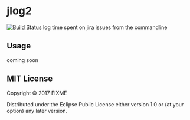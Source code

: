 # jlog2
<a href="https://github.com/MichelML/jlog2"><img src="https://travis-ci.org/MichelML/jlog2.svg?branch=master"  alt='Build Status'></img></a>
log time spent on jira issues from the commandline

## Usage

coming soon 

## MIT License

Copyright © 2017 FIXME

Distributed under the Eclipse Public License either version 1.0 or (at
your option) any later version.
